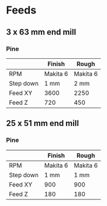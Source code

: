 # Feeds

## 3 x 63 mm end mill

### Pine

|           | Finish   | Rough    |
|-----------|----------|----------|
| RPM       | Makita 6 | Makita 6 |
| Step down | 1 mm     | 2 mm     |
| Feed XY   | 3600     | 2250     |
| Feed Z    | 720      | 450      |


## 25 x 51 mm end mill

### Pine

|           | Finish   | Rough    |
|-----------|----------|----------|
| RPM       | Makita 6 | Makita 6 |
| Step down | 1 mm     | 1 mm     |
| Feed XY   | 900      | 900      |
| Feed Z    | 180      | 180      |